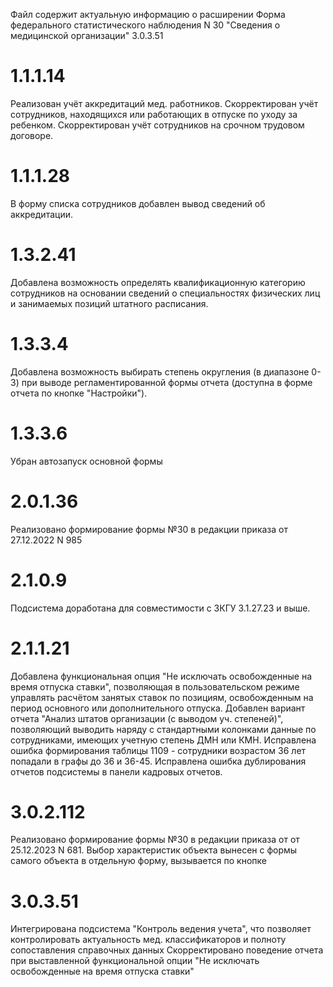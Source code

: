 Файл содержит актуальную информацию о расширении Форма федерального статистического наблюдения N 30 "Сведения о медицинской организации"
3.0.3.51

# 1.1.1.14
Реализован учёт аккредитаций мед. работников.
Скорректирован учёт сотрудников, находящихся или работающих в отпуске по уходу за ребенком.
Скорректирован учёт сотрудников на срочном трудовом договоре.

# 1.1.1.28
В форму списка сотрудников добавлен вывод сведений об аккредитации.

# 1.3.2.41
Добавлена возможность определять квалификационную категорию сотрудников на основании сведений о специальностях физических лиц и занимаемых позиций штатного расписания.

# 1.3.3.4
Добавлена возможность выбирать степень округления (в диапазоне 0-3) при выводе регламентированной формы отчета (доступна в форме отчета по кнопке "Настройки").

# 1.3.3.6
Убран автозапуск основной формы

# 2.0.1.36
Реализовано формирование формы №30 в редакции приказа от 27.12.2022 N 985

# 2.1.0.9
Подсистема доработана для совместимости с ЗКГУ 3.1.27.23 и выше.

# 2.1.1.21
Добавлена функциональная опция "Не исключать освобожденные на время отпуска ставки", позволяющая в пользовательском режиме управлять расчётом занятых ставок по позициям, освобожденным на период основного или дополнительного отпуска.
Добавлен вариант отчета "Анализ штатов организации (с выводом уч. степеней)", позволяющий выводить наряду с стандартными колонками данные по сотрудниками, имеющих учетную степень ДМН или КМН.
Исправлена ошибка формирования таблицы 1109 - сотрудники возрастом 36 лет попадали в графы до 36 и 36-45.
Исправлена ошибка дублирования отчетов подсистемы в панели кадровых отчетов.

# 3.0.2.112
Реализовано формирование формы №30 в редакции приказа от от 25.12.2023 N 681.
Выбор характеристик объекта вынесен с формы самого объекта в отдельную форму, вызывается по кнопке

# 3.0.3.51
Интегрирована подсистема "Контроль ведения учета", что позволяет контролировать актуальность мед. классификаторов и полноту сопоставления справочных данных
Скорректировано поведение отчета при выставленной функциональной опции "Не исключать освобожденные на время отпуска ставки"
